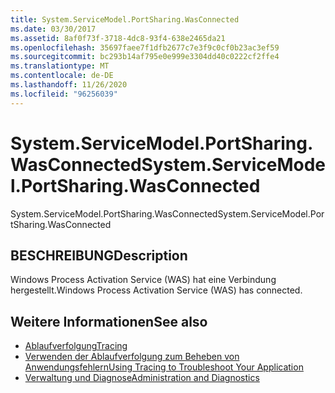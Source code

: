 ```yaml
---
title: System.ServiceModel.PortSharing.WasConnected
ms.date: 03/30/2017
ms.assetid: 8af0f73f-3718-4dc8-93f4-638e2465da21
ms.openlocfilehash: 35697faee7f1dfb2677c7e3f9c0cf0b23ac3ef59
ms.sourcegitcommit: bc293b14af795e0e999e3304dd40c0222cf2ffe4
ms.translationtype: MT
ms.contentlocale: de-DE
ms.lasthandoff: 11/26/2020
ms.locfileid: "96256039"
---
```

# <a name="systemservicemodelportsharingwasconnected"></a><span data-ttu-id="32240-102">System.ServiceModel.PortSharing.WasConnected</span><span class="sxs-lookup"><span data-stu-id="32240-102">System.ServiceModel.PortSharing.WasConnected</span></span>

<span data-ttu-id="32240-103">System.ServiceModel.PortSharing.WasConnected</span><span class="sxs-lookup"><span data-stu-id="32240-103">System.ServiceModel.PortSharing.WasConnected</span></span>  
  
## <a name="description"></a><span data-ttu-id="32240-104">BESCHREIBUNG</span><span class="sxs-lookup"><span data-stu-id="32240-104">Description</span></span>  

 <span data-ttu-id="32240-105">Windows Process Activation Service (WAS) hat eine Verbindung hergestellt.</span><span class="sxs-lookup"><span data-stu-id="32240-105">Windows Process Activation Service (WAS) has connected.</span></span>  
  
## <a name="see-also"></a><span data-ttu-id="32240-106">Weitere Informationen</span><span class="sxs-lookup"><span data-stu-id="32240-106">See also</span></span>

- [<span data-ttu-id="32240-107">Ablaufverfolgung</span><span class="sxs-lookup"><span data-stu-id="32240-107">Tracing</span></span>](index.md)
- [<span data-ttu-id="32240-108">Verwenden der Ablaufverfolgung zum Beheben von Anwendungsfehlern</span><span class="sxs-lookup"><span data-stu-id="32240-108">Using Tracing to Troubleshoot Your Application</span></span>](using-tracing-to-troubleshoot-your-application.md)
- [<span data-ttu-id="32240-109">Verwaltung und Diagnose</span><span class="sxs-lookup"><span data-stu-id="32240-109">Administration and Diagnostics</span></span>](../index.md)

